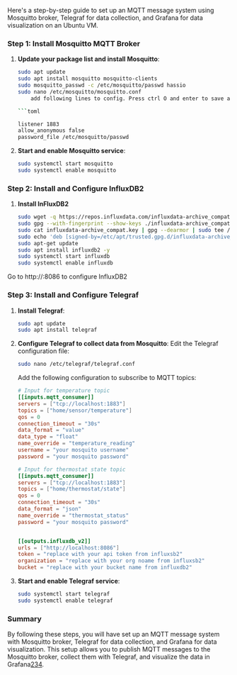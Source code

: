 Here's a step-by-step guide to set up an MQTT message system using Mosquitto broker, Telegraf for data collection, and Grafana for data visualization on an Ubuntu VM.

### Step 1: Install Mosquitto MQTT Broker
1. **Update your package list and install Mosquitto**:
    ```bash
    sudo apt update
    sudo apt install mosquitto mosquitto-clients
    sudo mosquitto_passwd -c /etc/mosquitto/passwd hassio
    sudo nano /etc/mosquitto/mosquitto.conf
        add following lines to config. Press ctrl O and enter to save and press ctrl X to exit nano

    ```toml
    
    listener 1883
    allow_anonymous false
    password_file /etc/mosquitto/passwd

    ```


2. **Start and enable Mosquitto service**:
    ```bash
    sudo systemctl start mosquitto
    sudo systemctl enable mosquitto
    ```

### Step 2: Install and Configure InfluxDB2

1. **Install InFluxDB2**
    ```bash
    sudo wget -q https://repos.influxdata.com/influxdata-archive_compat.key
    sudo gpg --with-fingerprint --show-keys ./influxdata-archive_compat.key
    sudo cat influxdata-archive_compat.key | gpg --dearmor | sudo tee /etc/apt/trusted.gpg.d/influxdata-archive_compat.gpg > /dev/null
    sudo echo 'deb [signed-by=/etc/apt/trusted.gpg.d/influxdata-archive_compat.gpg] https://repos.influxdata.com/debian stable main' | sudo tee /etc/apt/sources.list.d/influxdata.list
    sudo apt-get update
    sudo apt install influxdb2 -y
    sudo systemctl start influxdb
    sudo systemctl enable influxdb
    ```
Go to http://<your ip>:8086 to configure InfluxDB2

### Step 3: Install and Configure Telegraf
1. **Install Telegraf**:
    ```bash
    sudo apt update
    sudo apt install telegraf
    ```

2. **Configure Telegraf to collect data from Mosquitto**:
    Edit the Telegraf configuration file:
    ```bash
    sudo nano /etc/telegraf/telegraf.conf
    ```
    Add the following configuration to subscribe to MQTT topics:

    ```toml
    # Input for temperature topic
    [[inputs.mqtt_consumer]]
    servers = ["tcp://localhost:1883"]
    topics = ["home/sensor/temperature"]
    qos = 0
    connection_timeout = "30s"
    data_format = "value"
    data_type = "float"
    name_override = "temperature_reading"
    username = "your mosquito username"
    password = "your mosquito password"

    # Input for thermostat state topic
    [[inputs.mqtt_consumer]]
    servers = ["tcp://localhost:1883"]
    topics = ["home/thermostat/state"]
    qos = 0
    connection_timeout = "30s"
    data_format = "json"
    name_override = "thermostat_status"
    password = "your mosquito password"


    [[outputs.influxdb_v2]]
    urls = ["http://localhost:8086"]
    token = "replace with your api token from influxsb2"
    organization = "replace with your org noame from influxsb2"  
    bucket = "replace with your bucket name from influxdb2"


    ```

3. **Start and enable Telegraf service**:
    ```bash
    sudo systemctl start telegraf
    sudo systemctl enable telegraf
    ```



### Summary
By following these steps, you will have set up an MQTT message system with Mosquitto broker, Telegraf for data collection, and Grafana for data visualization. This setup allows you to publish MQTT messages to the Mosquitto broker, collect them with Telegraf, and visualize the data in Grafana[2](https://www.influxdata.com/blog/MQTT-Telegraf-InfluxDB-Cloud-v3-tutorial/)[3](https://itobey.dev/connecting-telegraf-to-mosquitto-with-influxdb/)[4](https://grafana.com/tutorials/stream-metrics-from-telegraf-to-grafana/).
